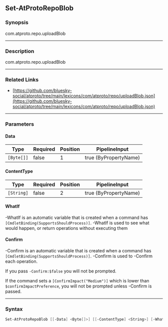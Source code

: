 Set-AtProtoRepoBlob
-------------------




### Synopsis
com.atproto.repo.uploadBlob



---


### Description

com.atproto.repo.uploadBlob



---


### Related Links
* [https://github.com/bluesky-social/atproto/tree/main/lexicons/com/atproto/repo/uploadBlob.json](https://github.com/bluesky-social/atproto/tree/main/lexicons/com/atproto/repo/uploadBlob.json)





---


### Parameters
#### **Data**




|Type      |Required|Position|PipelineInput        |
|----------|--------|--------|---------------------|
|`[Byte[]]`|false   |1       |true (ByPropertyName)|



#### **ContentType**




|Type      |Required|Position|PipelineInput        |
|----------|--------|--------|---------------------|
|`[String]`|false   |2       |true (ByPropertyName)|



#### **WhatIf**
-WhatIf is an automatic variable that is created when a command has ```[CmdletBinding(SupportsShouldProcess)]```.
-WhatIf is used to see what would happen, or return operations without executing them
#### **Confirm**
-Confirm is an automatic variable that is created when a command has ```[CmdletBinding(SupportsShouldProcess)]```.
-Confirm is used to -Confirm each operation.

If you pass ```-Confirm:$false``` you will not be prompted.


If the command sets a ```[ConfirmImpact("Medium")]``` which is lower than ```$confirmImpactPreference```, you will not be prompted unless -Confirm is passed.



---


### Syntax
```PowerShell
Set-AtProtoRepoBlob [[-Data] <Byte[]>] [[-ContentType] <String>] [-WhatIf] [-Confirm] [<CommonParameters>]
```
